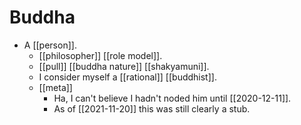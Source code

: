 # Buddha

- A [[person]].
  - [[philosopher]] [[role model]].
  - [[pull]] [[buddha nature]] [[shakyamuni]].
  - I consider myself a [[rational]] [[buddhist]].
  - [[meta]] 
    - Ha, I can't believe I hadn't noded him until [[2020-12-11]].
    - As of [[2021-11-20]] this was still clearly a stub.


